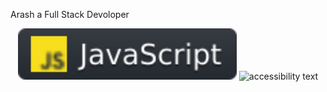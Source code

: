 Arash
a Full Stack Devoloper

<p align="center">
  <img src="https://github.com/Arash-mstfpr/Arash-mstfpr/blob/main/icon/JavaScript.svg" width="350" title="hover text">
  <img src="your_relative_path_here_number_2_large_name" width="350" alt="accessibility text">
</p>
